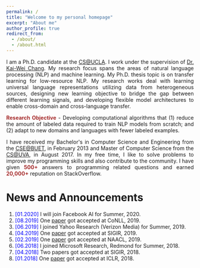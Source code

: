 ```yaml
---
permalink: /
title: "Welcome to my personal homepage"
excerpt: "About me"
author_profile: true
redirect_from: 
  - /about/
  - /about.html
---
```


<p align="justify">
I am a Ph.D. candidate at the <a href="http://www.cs.ucla.edu/">CS@UCLA</a>.
  I work under the supervision of <a href="http://web.cs.ucla.edu/~kwchang/">Dr. Kai-Wei Chang</a>.
<!--   Previously I was a Ph.D. student at the <a href="http://www.cs.virginia.edu/">CS@UVA</a> from August 2015 to August 2017. In fall 2017, I moved to UCLA with my advisor <a href="http://web.cs.ucla.edu/~kwchang/">Dr. Kai-Wei Chang</a>.  -->
  My research focus spans the areas of natural language processing (NLP) and machine learning.
  My Ph.D. thesis topic is on transfer learning for low-resource NLP. 
  My research works deal with learning universal language representations utilizing data from heterogeneous sources, designing new learning objective to bridge the gap between different learning signals, and developing flexible model architectures to enable cross-domain and cross-language transfer.
</p>

<p align="justify">
  <b><font color="brown">Research Objective</font></b> -  Developing computational algorithms that (1) reduce the amount of labeled data required to train NLP models from scratch; and (2) adapt to new domains and languages with fewer labeled examples. 
</p>

<p align="justify">
I have received my Bachelor's in Computer Science and Engineering from the <a href="http://cse.buet.ac.bd/">CSE@BUET</a>, in February 2013 and Master of Computer Science from the <a href="http://www.cs.virginia.edu/">CS@UVA</a>, in August 2017. In my free time, I like to solve problems to improve my programming skills and also contribute to the community. I have given <b><font color="brown">500+</font></b> answers to programming related questions and earned <b><font color="brown">20,000+</font></b> reputation on StackOverflow.
</p>


News and Announcements
======
1. <span style="color:blue">[01.2020] </span>  I will join Facebook AI for Summer, 2020.
1. <span style="color:blue">[08.2019] </span>  One <a href="https://arxiv.org/abs/1909.09265">paper</a> got accepted at CoNLL, 2019.
1. <span style="color:blue">[06.2019] </span>  I joined Yahoo Research (Verizon Media) for Summer, 2019.
1. <span style="color:blue">[04.2019] </span>  One <a href="https://dl.acm.org/citation.cfm?doid=3331184.3331246">paper</a> got accepted at SIGIR, 2019.
1. <span style="color:blue">[02.2019] </span>  One <a href="https://arxiv.org/pdf/1811.00570.pdf">paper</a> got accepted at NAACL, 2019.
1. <span style="color:blue">[06.2018] </span>  I joined Microsoft Research, Redmond for Summer, 2018.
1. <span style="color:blue">[04.2018] </span>  Two papers got accepted at SIGIR, 2018.
1. <span style="color:blue">[01.2018] </span>  One <a href="https://openreview.net/pdf?id=SJ1nzBeA-">paper</a> got accepted at ICLR, 2018.
